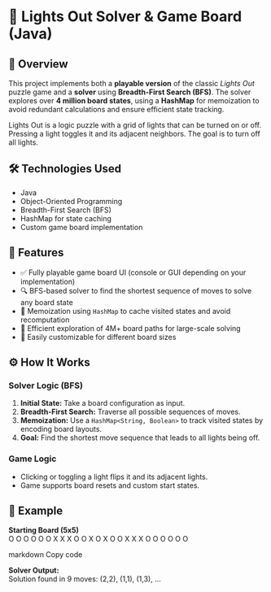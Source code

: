 # 🔦 Lights Out Solver & Game Board (Java)

## 🧩 Overview

This project implements both a **playable version** of the classic *Lights Out* puzzle game and a **solver** using **Breadth-First Search (BFS)**. The solver explores over **4 million board states**, using a **HashMap** for memoization to avoid redundant calculations and ensure efficient state tracking.

Lights Out is a logic puzzle with a grid of lights that can be turned on or off. Pressing a light toggles it and its adjacent neighbors. The goal is to turn off all lights.

## 🛠 Technologies Used

- Java
- Object-Oriented Programming
- Breadth-First Search (BFS)
- HashMap for state caching
- Custom game board implementation

## 📌 Features

- ✅ Fully playable game board UI (console or GUI depending on your implementation)
- 🔍 BFS-based solver to find the shortest sequence of moves to solve any board state
- 🧠 Memoization using `HashMap` to cache visited states and avoid recomputation
- 🚀 Efficient exploration of 4M+ board paths for large-scale solving
- 🧪 Easily customizable for different board sizes

## ⚙️ How It Works

### Solver Logic (BFS)

1. **Initial State:** Take a board configuration as input.
2. **Breadth-First Search:** Traverse all possible sequences of moves.
3. **Memoization:** Use a `HashMap<String, Boolean>` to track visited states by encoding board layouts.
4. **Goal:** Find the shortest move sequence that leads to all lights being off.

### Game Logic

- Clicking or toggling a light flips it and its adjacent lights.
- Game supports board resets and custom start states.

## 🧪 Example

**Starting Board (5x5)**  
O O O O O
O X X X O
O X O X O
O X X X O
O O O O O

markdown
Copy code

**Solver Output:**  
Solution found in 9 moves:
(2,2), (1,1), (1,3), ...



